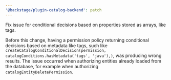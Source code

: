 ```yaml
---
'@backstage/plugin-catalog-backend': patch
---
```


Fix issue for conditional decisions based on properties stored as arrays, like tags.

Before this change, having a permission policy returning conditional decisions based on metadata like tags, such like `createCatalogConditionalDecision(permission, catalogConditions.hasMetadata('tags', 'java'),)`, was producing wrong results. The issue occurred when authorizing entities already loaded from the database, for example when authorizing `catalogEntityDeletePermission`.

